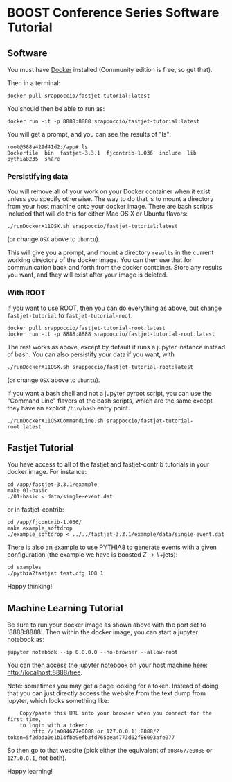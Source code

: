 # BOOST Conference Series Software Tutorial



## Software

You must have [Docker](https://www.docker.com/community-edition) installed (Community edition is free, so get that).

Then in a terminal:

```
docker pull srappoccio/fastjet-tutorial:latest
```


You should then be able to run as:

```
docker run -it -p 8888:8888 srappoccio/fastjet-tutorial:latest
```

You will get a prompt, and you can see the results of "ls":

```
root@588a429d41d2:/app# ls
Dockerfile  bin  fastjet-3.3.1  fjcontrib-1.036  include  lib  pythia8235  share
```

### Persistifying data

You will remove all of your work on your Docker container when it
exist unless you specify otherwise. The way to do that is to mount a
directory from your host machine onto your docker image. There are
bash scripts included that will do this for either Mac OS X or Ubuntu
flavors:



```
./runDockerX11OSX.sh srappoccio/fastjet-tutorial:latest
```

(or change ```OSX``` above to ```Ubuntu```). 

This will give you a prompt, and mount a directory ```results``` in
the current working directory of the docker image. You can then use
that for communication back and forth from the docker container. Store
any results you want, and they will exist after your image is
deleted.

### With ROOT

If you want to use ROOT, then you can do everything as above, but
change ```fastjet-tutorial``` to ```fastjet-tutorial-root```.

```
docker pull srappoccio/fastjet-tutorial-root:latest
docker run -it -p 8888:8888 srappoccio/fastjet-tutorial-root:latest
```

The rest
works as above, except by default it runs a jupyter instance instead
of bash. You can also persistify your data if you want, with

```
./runDockerX11OSX.sh srappoccio/fastjet-tutorial-root:latest
```

(or change ```OSX``` above to ```Ubuntu```). 

If you want a bash shell and not a jupyter pyroot script, you can use
the "Command Line" flavors of the bash scripts, which are the same
except they have an explicit ```/bin/bash``` entry point. 

```
./runDockerX11OSXCommandLine.sh srappoccio/fastjet-tutorial-root:latest
```


## Fastjet Tutorial

You have access to all of the fastjet and fastjet-contrib tutorials in your docker image. For instance:


```
cd /app/fastjet-3.3.1/example
make 01-basic
./01-basic < data/single-event.dat
```

or in fastjet-contrib:
```
cd /app/fjcontrib-1.036/
make example_softdrop
./example_softdrop < ../../fastjet-3.3.1/example/data/single-event.dat
```


There is also an example to use PYTHIA8 to generate events with a given configuration (the example we have is boosted $Z\rightarrow ll+$jets):

```
cd examples
./pythia2fastjet test.cfg 100 1
```

Happy thinking!


## Machine Learning Tutorial

Be sure to run your docker image as shown above with the port set to '8888:8888'. Then within the docker image, you can start a jupyter notebook as:

```
jupyter notebook --ip 0.0.0.0 --no-browser --allow-root
```

You can then access the jupyter notebook on your host machine here: [http://localhost:8888/tree](http://localhost:8888/tree).

Note: sometimes you may get a page looking for a token. Instead of doing that you can just directly access the website from the text dump from jupyter, which looks something like:

```
    Copy/paste this URL into your browser when you connect for the first time,
    to login with a token:
        http://(a084677e0088 or 127.0.0.1):8888/?token=5f2dbda0e1b14fbb9efb3fd765bea4773d62f86093afe977
```

So then go to that website (pick either the equivalent of `a084677e0088` or `127.0.0.1`, not both). 

Happy learning! 
